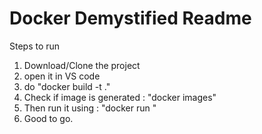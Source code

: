 # Docker Demystified Readme

Steps to run 

1) Download/Clone the project
2) open it in VS code
3) do "docker build -t <name> ."
4) Check if image is generated : "docker images"
5) Then run it using : "docker run <image-name>"
6) Good to go.
